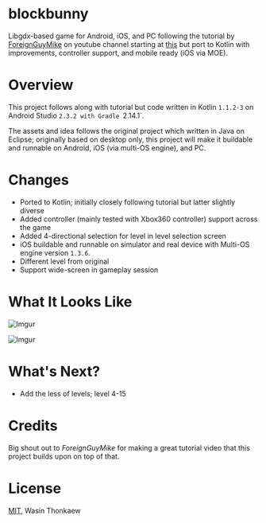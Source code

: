 # blockbunny

Libgdx-based game for Android, iOS, and PC following the tutorial by [ForeignGuyMike](https://www.youtube.com/channel/UC_IV37n-uBpRp64hQIwywWQ) on youtube channel starting at [this](https://www.youtube.com/watch?v=85A1w1iD2oA) but port to Kotlin with improvements, controller support, and mobile ready (iOS via MOE).

# Overview

This project follows along with tutorial but code written in Kotlin `1.1.2-3` on Android Studio `2.3.2 with Gradle `2.14.1`.

The assets and idea follows the original project which written in Java on Eclipse; originally based on desktop only, this project will make it buildable and runnable on Android, iOS (via multi-OS engine), and PC.

# Changes

* Ported to Kotlin; initially closely following tutorial but latter slightly diverse
* Added controller (mainly tested with Xbox360 controller) support across the game
* Added 4-directional selection for level in level selection screen
* iOS buildable and runnable on simulator and real device with Multi-OS engine version `1.3.6`.
* Different level from original
* Support wide-screen in gameplay session

# What It Looks Like

![Imgur](http://i.imgur.com/05P8lh8.gif)

![Imgur](http://i.imgur.com/k98jwnl.gif)

# What's Next?

* Add the less of levels; level 4-15

# Credits

Big shout out to *ForeignGuyMike* for making a great tutorial video that this project builds upon on top of that.

# License

[MIT](https://github.com/haxpor/blockbunny/blob/master/LICENSE), Wasin Thonkaew
